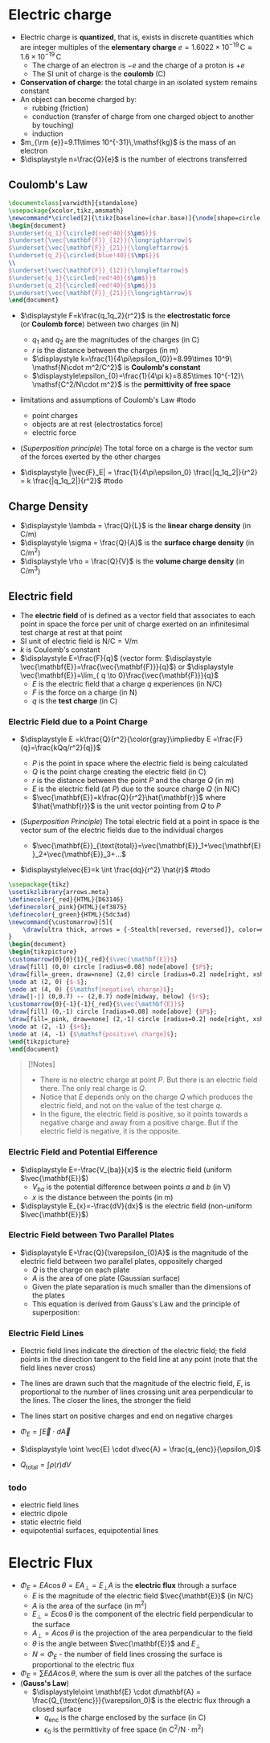 # Electric charge

- Electric charge is **quantized**, that is, exists in discrete quantities which are integer multiples of the **elementary charge** $e=1.6022\times 10 ^{-19}\,\mathsf{C}\approx 1.6\times 10^{-19}\,\mathsf{C}$
	- The charge of an electron is $-e$ and the charge of a proton is $+e$
	- The SI unit of charge is the **coulomb** (C)
- **Conservation of charge**: the total charge in an isolated system remains constant
- An object can become charged by:
	- rubbing (friction)
	- conduction (transfer of charge from one charged object to another by touching)
	- induction
- $m_{\rm {e}}=9.11\times 10^{-31}\,\mathsf{kg}$ is the mass of an electron
- $\displaystyle n=\frac{Q}{e}$ is the number of electrons transferred

## Coulomb's Law

```tex
\documentclass[varwidth]{standalone}
\usepackage{xcolor,tikz,amsmath}
\newcommand*\circled[2]{\tikz[baseline=(char.base)]{\node[shape=circle,draw,fill=#1,inner sep=2pt] (char) {#2};}}
\begin{document}
$\underset{q_1}{\circled{red!40}{$\pm$}}$ 
$\underset{\vec{\mathbf{F}}_{12}}{\longrightarrow}$ 
$\underset{\vec{\mathbf{F}}_{21}}{\longleftarrow}$ 
$\underset{q_2}{\circled{blue!40}{$\mp$}}$
\\
$\underset{\vec{\mathbf{F}}_{12}}{\longleftarrow}$
$\underset{q_1}{\circled{red!40}{$\pm$}}$
$\underset{q_2}{\circled{red!40}{$\pm$}}$ 
$\underset{\vec{\mathbf{F}}_{21}}{\longrightarrow}$
\end{document}
```

- $\displaystyle F=k\frac{q_1q_2}{r^2}$ is the **electrostatic force** (or **Coulomb force**) between two charges (in $\mathsf{N}$)
	- $q_1$ and $q_2$ are the magnitudes of the charges (in $\mathsf{C}$)
	- $r$ is the distance between the charges (in $\mathsf{m}$)
	- $\displaystyle k=\frac{1}{4\pi\epsilon_{0}}=8.99\times 10^9\ \mathsf{N\cdot m^2/C^2}$ is **Coulomb's constant**
	- $\displaystyle\epsilon_{0}=\frac{1}{4\pi k}=8.85\times 10^{-12}\ \mathsf{C^2/N\cdot m^2}$ is the **permittivity of free space**

- limitations and assumptions of Coulomb's Law #todo
	- point charges
	- objects are at rest (electrostatics force)
	- electric force
- (_Superposition principle_) The total force on a charge is the vector sum of the forces exerted by the other charges
- $\displaystyle |\vec{F}_E| = \frac{1}{4\pi\epsilon_0} \frac{|q_1q_2|}{r^2} = k \frac{|q_1q_2|}{r^2}$ #todo


## Charge Density

- $\displaystyle \lambda = \frac{Q}{L}$ is the **linear charge density** (in $\mathsf{C/m}$)
- $\displaystyle \sigma = \frac{Q}{A}$ is the **surface charge density** (in $\mathsf{C/m^2}$)
- $\displaystyle \rho = \frac{Q}{V}$ is the **volume charge density** (in $\mathsf{C/m^3}$)

## Electric field

- The **electric field** of is defined as a vector field that associates to each point in space the force per unit of charge exerted on an infinitesimal test charge at rest at that point
- SI unit of electric field is $\mathsf{N/C}=\mathsf{V/m}$
- $k$ is Coulomb's constant
- $\displaystyle E=\frac{F}{q}$ (vector form: $\displaystyle \vec{\mathbf{E}}=\frac{\vec{\mathbf{F}}}{q}$) or $\displaystyle \vec{\mathbf{E}}=\lim_{ q \to 0}\frac{\vec{\mathbf{F}}}{q}$
	- $E$ is the electric field that a charge $q$ experiences (in $\mathsf{N/C}$)
	- $F$ is the force on a charge (in $\mathsf{N}$)
	- $q$ is the **test charge** (in $\mathsf{C}$)

### Electric Field due to a Point Charge 

- $\displaystyle E =k\frac{Q}{r^2}{\color{gray}\impliedby E =\frac{F}{q}=\frac{kQq/r^2}{q}}$ 
	- $P$ is the point in space where the electric field is being calculated
	- $Q$ is the point charge creating the electric field (in $\mathsf{C}$)
	- $r$ is the distance between the point $P$ and the charge $Q$ (in $\mathsf{m}$)
	- $E$ is the electric field (at $P$) due to the source charge $Q$ (in $\mathsf{N/C}$)
	- $\vec{\mathbf{E}}=k\frac{Q}{r^2}\hat{\mathbf{r}}$ where $\hat{\mathbf{r}}$ is the unit vector pointing from $Q$ to $P$
- (_Superposition Principle_) The total electric field at a point in space is the vector sum of the electric fields due to the individual charges
	-  $\vec{\mathbf{E}}_{\text{total}}=\vec{\mathbf{E}}_1+\vec{\mathbf{E}}_2+\vec{\mathbf{E}}_3+...$ 

- $\displaystyle\vec{E}=k \int \frac{dq}{r^2} \hat{r}$ #todo 



```tex
\usepackage{tikz}
\usetikzlibrary{arrows.meta}
\definecolor{_red}{HTML}{D63146}
\definecolor{_pink}{HTML}{ef3875}
\definecolor{_green}{HTML}{5dc3ad}
\newcommand{\customarrow}[5]{
	\draw[ultra thick, arrows = {-Stealth[reversed, reversed]}, color=#4] (#1,#2) -- (#3,#2) node[midway, below] {#5};
}
\begin{document}
\begin{tikzpicture}
\customarrow{0}{0}{1}{_red}{$\vec{\mathbf{E}}$}
\draw[fill] (0,0) circle [radius=0.08] node[above] {$P$};
\draw[fill=_green, draw=none] (2,0) circle [radius=0.2] node[right, xshift=0.2cm] {$Q$};
\node at (2, 0) {$-$};
\node at (4, 0) {$\mathsf{negative\ charge}$};
\draw[|-|] (0,0.7) -- (2,0.7) node[midway, below] {$r$};
\customarrow{0}{-1}{-1}{_red}{$\vec{\mathbf{E}}$}
\draw[fill] (0,-1) circle [radius=0.08] node[above] {$P$};
\draw[fill=_pink, draw=none] (2,-1) circle [radius=0.2] node[right, xshift=0.2cm] {$Q$};
\node at (2, -1) {$+$};
\node at (4, -1) {$\mathsf{positive\ charge}$};
\end{tikzpicture}
\end{document}
```

> [!Notes]
> - There is no electric charge at point $P$. But there is an electric field there. The only real charge is $Q$.
> - Notice that $E$ depends only on the charge $Q$ which produces the electric field, and not on the value of the test charge $q$.
> - In the figure, the electric field is positive, so it points towards a negative charge and away from a positive charge. But if the electric field is negative, it is the opposite.


### Electric Field and Potential Eifference

- $\displaystyle E=-\frac{V_{ba}}{x}$ is the electric field (uniform $\vec{\mathbf{E}}$)
	- $V_{ba}$ is the potential difference between points $a$ and $b$ (in $\mathsf{V}$)
	- $x$ is the distance between the points (in $\mathsf{m}$)
- $\displaystyle E_{x}=-\frac{dV}{dx}$ is the electric field (non-uniform $\vec{\mathbf{E}}$)

### Electric Field between Two Parallel Plates

- $\displaystyle E=\frac{Q}{\varepsilon_{0}A}$ is the magnitude of the electric field between two parallel plates, oppositely charged
	- $Q$ is the charge on each plate
	- $A$ is the area of one plate (Gaussian surface)
	- Given the plate separation is much smaller than the dimensions of the plates
	- This equation is derived from Gauss's Law and the principle of superposition:

### Electric Field Lines

- Electric field lines indicate the direction of the electric field; the field points in the direction tangent to the field line at any point (note that the field lines never cross)
- The lines are drawn such that the magnitude of the electric field, $E$, is proportional to the number of lines crossing unit area perpendicular to the lines. The closer the lines, the stronger the field
- The lines start on positive charges and end on negative charges


- $\displaystyle \Phi_E = \int \vec{E} \cdot d\vec{A}$
- $\displaystyle \oint \vec{E} \cdot d\vec{A} = \frac{q_{enc}}{\epsilon_0}$
- $\displaystyle Q_{\text{total}} = \int \rho(r) dV$



### todo

- electric field lines
- electric dipole
- static electric field
- equipotential surfaces, equipotential lines


# Electric Flux

- $\displaystyle \Phi_E = EA\cos\theta=EA_{\perp}=E_{\perp}A$ is the **electric flux** through a surface
	- $E$ is the magnitude of the electric field $\vec{\mathbf{E}}$ (in $\mathsf{N/C}$)
	- $A$ is the area of the surface (in $\mathsf{m^2}$)
	- $E_{\perp}=E\cos\theta$ is the component of the electric field perpendicular to the surface
	- $A_{\perp}=A\cos\theta$ is the projection of the area perpendicular to the field
	- $\theta$ is the angle between $\vec{\mathbf{E}}$ and $E_{\perp}$
	- $N \propto \Phi_E$ - the number of field lines crossing the surface is proportional to the electric flux
- $\displaystyle \Phi_E =\sum E \Delta A \cos\theta$, where the sum is over all the patches of the surface
- (**Gauss's Law**) 
	- $\displaystyle\oint \mathbf{E} \cdot d\mathbf{A} = \frac{Q_{\text{enc}}}{\varepsilon_0}$ is the electric flux through a closed surface
		- $q_{\text{enc}}$ is the charge enclosed by the surface (in $\mathsf{C}$)
		- $\epsilon_0$ is the permittivity of free space (in $\mathsf{C^2/N\cdot m^2}$)

